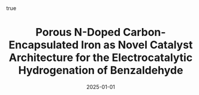 ---
id: potaPorousNDopedCarbonencapsulated2025
title: Porous N-Doped Carbon-Encapsulated Iron as Novel Catalyst Architecture for
  the Electrocatalytic Hydrogenation of Benzaldehyde
date: '2025-01-01'
authors:
- Pota, Filippo and Costa de Oliveira, Maida A. and Schröder, Christian and Brunet
  Cabré, Marc and Nolan, Hugo and Rafferty, Aran and Jeannin, Olivier and Camerel,
  Franck and Behan, James A. and Barrière, Frédéric and Colavita, Paula E.
doi: 10.1002/cssc.202400546
publication: 'In: *ChemSusChem* 18'
publication_types:
- '1'
selected: false
tags: []
projects: []
math: true
url: https://doi.org/10.1002/cssc.202400546
external: true

---